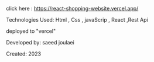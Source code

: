 click here : https://react-shopping-website.vercel.app/

Technologies Used: Html , Css , javaScrip , React ,Rest Api

deployed to "vercel"

Developed by: saeed joulaei

Created: 2023


